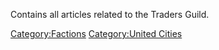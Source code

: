 Contains all articles related to the Traders Guild.

[Category:Factions](Category:Factions "wikilink") [Category:United
Cities](Category:United_Cities "wikilink")